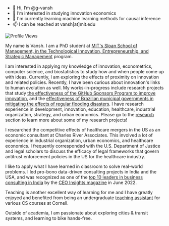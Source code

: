 - 👋 Hi, I’m @g-vansh
- 👀 I’m interested in studying innovation economics
- 🌱 I'm currently learning machine learning methods for causal inference
- 📫 I can be reached at vansh\[at\]mit.edu

![Profile Views](https://komarev.com/ghpvc/?username=g-vansh)

My name is Vansh. I am a PhD student at [MIT's Sloan School of Management, in the Technological Innovation, Entrepreneurship, and Strategic Management](https://mitsloan.mit.edu/faculty/academic-groups/ties/phd-program) program. 

I am interested in applying my knowledge of innovation, econometrics, computer science, and biostatistics to study how and when people come up with ideas. Currently, I am exploring the effects of proximity on innovation and related policies. Recently, I have been curious about innovation's links to human evolution as well. My works-in-progress include research projects that study [the effectiveness of the GitHub Sponsors Program to improve innovation](https://www.nber.org/papers/w31668), and the [effectiveness of Brazilian municipal governments in mitigating the effects of regular flooding disasters](https://www.vansh-gupta.com/publication/Diario-Municipal). I have research experience in development, innovation, education, healthcare, industrial organization, strategy, and urban economics. Please go to the [research](https://www.vansh-gupta.com/publications/) section to learn more about some of my research projects!

I researched the competitive effects of healthcare mergers in the US as an economic consultant at Charles River Associates. This involved a lot of experience in industrial organization, urban economics, and healthcare economics. I frequently corresponded with the U.S. Department of Justice and legal scholars to discuss the efficacy of legal frameworks that govern antitrust enforcement policies in the US for the healthcare industry.  

I like to apply what I have learned in classroom to solve real-world problems. I led pro-bono data-driven consulting projects in India and the USA, and was recognized as one of the [top 10 leaders in business consulting in India](https://www.ceoinsightsindia.com/magazines/leaders-in-business-consultants-june-2022/#page=42) by the [CEO Insights magazine](https://www.ceoinsightsindia.com/) in June 2022. 

Teaching is another excellent way of learning for me and I have greatly enjoyed and benefited from being an undergraduate [teaching assistant](https://www.vansh-gupta.com/teaching/) for various CS courses at Cornell.

Outside of academia, I am passionate about exploring cities & transit systems, and learning to bike hands-free. 
<!---
g-vansh/g-vansh is a ✨ special ✨ repository because its `README.md` (this file) appears on your GitHub profile.
You can click the Preview link to take a look at your changes.
--->
